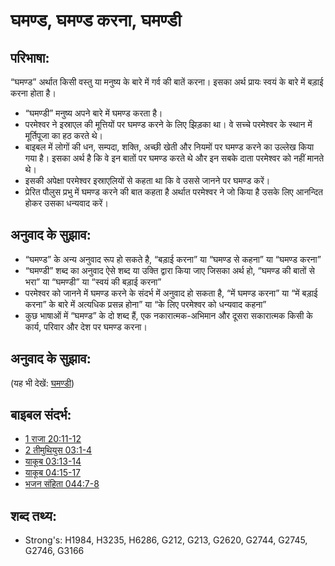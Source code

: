 # घमण्ड, घमण्ड करना, घमण्डी #

## परिभाषा: ##

“घमण्ड” अर्थात किसी वस्तु या मनुष्य के बारे में गर्व की बातें करना। इसका अर्थ प्रायः स्वयं के बारे में बड़ाई करना होता है।

* “घमण्डी” मनुष्य अपने बारे में घमण्ड करता है।
* परमेश्वर ने इस्राएल की मूत्तियों पर घमण्ड करने के लिए झिड़का था। वे सच्चे परमेश्वर के स्थान में मूर्तिपूजा का हठ करते थे।
* बाइबल में लोगों की धन, सम्पदा, शक्ति, अच्छी खेती और नियमों पर घमण्ड करने का उल्लेख किया गया है। इसका अर्थ है कि वे इन बातों पर घमण्ड करते थे और इन सबके दाता परमेश्वर को नहीं मानते थे।
* इसकी अपेक्षा परमेश्वर इस्राएलियों से कहता था कि वे उससे जानने पर घमण्ड करें।
* प्रेरित पौलुस प्रभु में घमण्ड करने की बात कहता है अर्थात परमेश्वर ने जो किया है उसके लिए आनन्दित होकर उसका धन्यवाद करें।

## अनुवाद के सुझाव: ##

* “घमण्ड” के अन्य अनुवाद रूप हो सकते है, “बड़ाई करना” या “घमण्ड से कहना” या “घमण्ड करना”
* “घमण्डी” शब्द का अनुवाद ऐसे शब्द या उक्ति द्वारा किया जाए जिसका अर्थ हो, “घमण्ड की बातों से भरा” या “घमण्डी” या “स्वयं की बड़ाई करना”
* परमेश्वर को जानने में घमण्ड करने के संदर्भ में अनुवाद हो सकता है, “में घमण्ड करना” या “में बड़ाई करना” के बारे में अत्यधिक प्रसन्न होना” या “के लिए परमेश्वर को धन्यवाद कहना”
* कुछ भाषाओं में “घमण्ड” के दो शब्द हैं, एक नकारात्मक-अभिमान और दूसरा सकारात्मक किसी के कार्य, परिवार और देश पर घमण्ड करना।

## अनुवाद के सुझाव: ##

(यह भी देखें: [घमण्डी](../other/proud.md))

## बाइबल संदर्भ: ##

* [1 राजा 20:11-12](rc://hi/tn/help/1ki/20/11)
* [2 तीमुथियुस 03:1-4](rc://hi/tn/help/2ti/03/01)
* [याकूब 03:13-14](rc://hi/tn/help/jas/03/13)
* [याकूब 04:15-17](rc://hi/tn/help/jas/04/15)
* [भजन संहिता 044:7-8](rc://hi/tn/help/psa/044/007)


## शब्द तथ्य: ##

* Strong's: H1984, H3235, H6286, G212, G213, G2620, G2744, G2745, G2746, G3166
